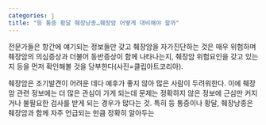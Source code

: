 ```yaml
---
categories: j
title: "등 통증 황달 췌장낭종…췌장암 어떻게 대비해야 할까"
---
```

전문가들은 항간에 얘기되는 정보들만 갖고 췌장암을 자가진단하는 것은 매우 위험하며 췌장암의 의심증상과 더불어 동반증상이 함께 나타나는지, 췌장암 위험요인을 갖고 있는지 등을 먼저 확인해볼 것을 당부한다(사진=클립아트코리아).



췌장암은 조기발견이 어려운 데다 예후가 좋지 않아 많은 사람이 두려워한다. 이에 췌장암 관련 정보에는 더 많은 관심이 가게 되는데 문제는 정확하지 않은 정보에 근심만 커지거나 불필요한 검사를 받게 되는 경우가 많다는 것. 특히 등 통증이나 황달, 췌장낭종은 췌장암과 함께 자주 언급되는 만큼 정확히 알아두는